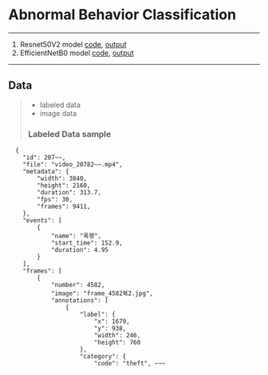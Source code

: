 # Abnormal Behavior Classification
***
1. Resnet50V2 model [code](https://github.com/yeol0129/AbnormalBehavior-Classification/blob/master/main.py), [output](https://github.com/yeol0129/AbnormalBehavior-Classification/blob/master/Resnet_output.out)
2. EfficientNetB0 model [code](https://github.com/yeol0129/AbnormalBehavior-Classification/blob/master/efficient.py), [output](https://github.com/yeol0129/AbnormalBehavior-Classification/blob/master/Efficientnet_output.out)
***
## Data
> * labeled data
> * image data
> ### Labeled Data sample
```
  {
    "id": 207~~,
    "file": "video_20782~~.mp4",
    "metadata": {
        "width": 3840,
        "height": 2160,
        "duration": 313.7,
        "fps": 30,
        "frames": 9411,
    },
    "events": [
        {
            "name": "폭행",
            "start_time": 152.9,
            "duration": 4.95
        }
    ],
    "frames": [
        {
            "number": 4582,
            "image": "frame_4582복2.jpg",
            "annotations": [
                {
                    "label": {
                        "x": 1679,
                        "y": 938,
                        "width": 246,
                        "height": 760
                    },
                    "category": {
                        "code": "theft", ~~~
```
